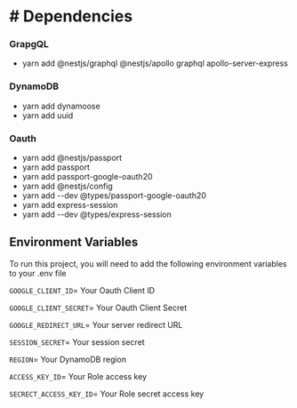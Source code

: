 # # Dependencies

### GrapgQL

- yarn add @nestjs/graphql @nestjs/apollo graphql apollo-server-express

### DynamoDB

- yarn add dynamoose
- yarn add uuid

### Oauth

- yarn add @nestjs/passport
- yarn add passport
- yarn add passport-google-oauth20
- yarn add @nestjs/config
- yarn add --dev @types/passport-google-oauth20
- yarn add express-session
- yarn add --dev @types/express-session

## Environment Variables

To run this project, you will need to add the following environment variables to your .env file

`GOOGLE_CLIENT_ID`= Your Oauth Client ID

`GOOGLE_CLIENT_SECRET`= Your Oauth Client Secret

`GOOGLE_REDIRECT_URL`= Your server redirect URL

`SESSION_SECRET`= Your session secret

`REGION`= Your DynamoDB region

`ACCESS_KEY_ID`= Your Role access key

`SECRECT_ACCESS_KEY_ID`= Your Role secret access key

